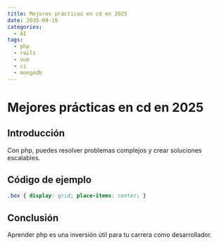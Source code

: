 ```yaml
---
title: Mejores prácticas en cd en 2025
date: 2035-09-18
categories:
  - AI
tags:
  - php
  - rails
  - vue
  - ci
  - mongodb
---
```


# Mejores prácticas en cd en 2025

## Introducción

Con php, puedes resolver problemas complejos y crear soluciones escalables.

## Código de ejemplo

```css
.box { display: grid; place-items: center; }
```

## Conclusión

Aprender php es una inversión útil para tu carrera como desarrollador.